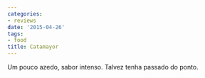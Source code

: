 ```yaml
---
categories:
- reviews
date: '2015-04-26'
tags:
- food
title: Catamayor
---
```


Um pouco azedo, sabor intenso. Talvez tenha passado do ponto.
